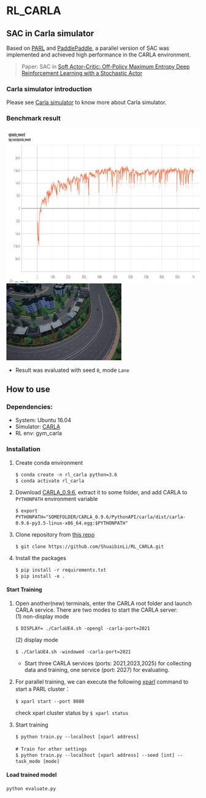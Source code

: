 # RL_CARLA
## SAC in Carla simulator
Based on [PARL](https://github.com/PaddlePaddle/PARL) and [PaddlePaddle](https://github.com/PaddlePaddle/Paddle), 
a parallel version of SAC was implemented and achieved high performance in the CARLA environment.
> Paper: SAC in [Soft Actor-Critic: Off-Policy Maximum Entropy Deep Reinforcement Learning with a Stochastic Actor](https://arxiv.org/abs/1801.01290)

### Carla simulator introduction
Please see [Carla simulator](https://github.com/carla-simulator/carla/releases/tag/0.9.6) to know more about Carla simulator.

### Benchmark result
<img src=".benchmark/carla_sac.png" width = "800" height ="400" alt="carla_sac"/>
<img src=".benchmark/Lane_bend.gif" width = "300" height ="200" alt="result"/>

+ Result was evaluated with seed `0`, mode `Lane`

## How to use
### Dependencies:
+ System: Ubuntu 16.04
+ Simulator: [CARLA](https://github.com/carla-simulator/carla/releases/tag/0.9.6)
+ RL env: gym_carla
### Installation 
1. Create conda environment
    ```env
    $ conda create -n rl_carla python=3.6
    $ conda activate rl_carla
    ```
2. Download [CARLA_0.9.6](https://github.com/carla-simulator/carla/releases/tag/0.9.6), 
   extract it to some folder, and add CARLA to `PYTHONPATH` environment variable
   ```
   $ export PYTHONPATH="SOMEFOLDER/CARLA_0.9.6/PythonAPI/carla/dist/carla-0.9.6-py3.5-linux-x86_64.egg:$PYTHONPATH"
   ```
3. Clone repository from [this repo](https://github.com/ShuaibinLi/RL_CARLA.git)
    ```clone
    $ git clone https://github.com/ShuaibinLi/RL_CARLA.git
    ```
4. Install the packages
    ```
    $ pip install -r requirements.txt
    $ pip install -e .
    ```

#### Start Training
1. Open another(new) terminals, enter the CARLA root folder and launch CARLA service. 
   There are two modes to start the CARLA server: <br>
   (1) non-display mode
    ```start env
    $ DISPLAY= ./CarlaUE4.sh -opengl -carla-port=2021
    ```
   (2) display mode
   ```start_env
   $ ./CarlaUE4.sh -windowed -carla-port=2021
   ```
   + Start three CARLA services (ports: 2021,2023,2025) for collecting data and training, 
     one service (port: 2027) for evaluating.
     
2. For parallel training, we can execute the following [xparl](https://parl.readthedocs.io/en/stable/parallel_training/setup.html) command to start a PARL cluster：
   ```Parallelization
   $ xparl start --port 8080
   ```
   check xparl cluster status by `$ xparl status`

3. Start training
   ```train
   $ python train.py --localhost [xparl address]
   
   # Train for other settings
   $ python train.py --localhost [xparl address] --seed [int] --task_mode [mode]
   ```
#### Load trained model
```
python evaluate.py
